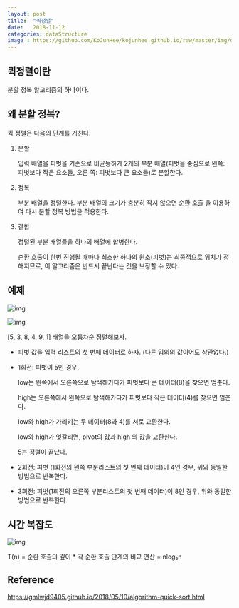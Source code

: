 ```yaml
---
layout: post
title:  "퀵정렬"
date:   2018-11-12
categories: dataStructure
image : https://github.com/KoJunHee/kojunhee.github.io/raw/master/img/dataStructureImg.png
---
```


## 퀵정렬이란

분할 정복 알고리즘의 하나이다. 

## 왜 분할 정복?

퀵 정렬은 다음의 단계를 거친다.

1. 분할

   입력 배열을 피벗을 기준으로 비균등하게 2개의 부분 배열(피벗을 중심으로 왼쪽: 피벗보다 작은 요소들, 오른
   쪽: 피벗보다 큰 요소들)로 분할한다.

2. 정복

   부분 배열을 정렬한다. 부분 배열의 크기가 충분히 작지 않으면 순환 호출 을 이용하여 다시 분할 정복 방법을 
   적용한다.

3. 결합

   정렬된 부분 배열들을 하나의 배열에 합병한다.
   
   순환 호출이 한번 진행될 때마다 최소한 하나의 원소(피벗)는 최종적으로 위치가 정해지므로, 이 알고리즘은
   반드시 끝난다는 것을 보장할 수 있다.

## 예제

![img](https://github.com/KoJunHee/kojunhee.github.io/raw/master/img/quickSort01.png)

![img](https://github.com/KoJunHee/kojunhee.github.io/raw/master/img/quickSort02.png)

[5, 3, 8, 4, 9, 1] 배열을 오름차순 정렬해보자.

- 피벗 값을 입력 리스트의 첫 번째 데이터로 하자. (다른 임의의 값이어도 상관없다.)

- 1회전: 피벗이 5인 경우,

  low는 왼쪽에서 오른쪽으로 탐색해가다가 피벗보다 큰 데이터(8)을 찾으면 멈춘다.

  high는 오른쪽에서 왼쪽으로 탐색해가다가 피벗보다 작은 데이터(4)를 찾으면 멈춘다.

  low와 high가 가리키는 두 데이터(8과 4)를 서로 교환한다.

  low와 high가 엇갈리면, pivot의 값과 high 의 값을 교환한다.

  5는 정렬이 끝났다.

- 2회전: 피벗 (1회전의 왼쪽 부분리스트의 첫 번째 데이터)이 4인 경우, 위와 동일한 방법으로 반복한다.

- 3회전: 피벗(1회전의 오른쪽 부분리스트의 첫 번째 데이터)이 8인 경우, 위와 동일한 방법으로 반복한다.

## 시간 복잡도

![img](https://github.com/KoJunHee/kojunhee.github.io/raw/master/img/quickSort03.png)

T(n) = 순환 호출의 깊이 * 각 순환 호출 단계의 비교 연산 = nlog₂n

## Reference

<https://gmlwjd9405.github.io/2018/05/10/algorithm-quick-sort.html>